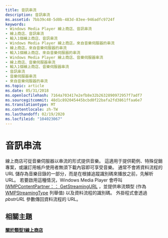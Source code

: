 ```yaml
---
title: 音訊串流
description: 音訊串流
ms.assetid: 7bb39c48-5d0b-483d-83ee-946adfc9724f
keywords:
- Windows Media Player 線上商店、音訊串流
- 線上商店、音訊串流
- 輸入1個線上商店、音訊串流
- Windows Media Player 線上商店，來自音樂伺服器的串流
- 線上商店，來自音樂伺服器的串流
- 輸入1個線上商店、來自音樂伺服器的串流
- Windows Media Player 線上商店、音樂伺服器串流
- 線上商店、音樂伺服器串流
- 輸入1個線上商店、音樂伺服器串流
- 音訊串流
- 音樂伺服器串流
- 來自音樂伺服器的串流
ms.topic: article
ms.date: 05/31/2018
ms.openlocfilehash: 7164a703417e2efb8e32b2632890972957f7adf7
ms.sourcegitcommit: 48d1c892045445bcbd0f22bafa2fd3861ffaa6e7
ms.translationtype: MT
ms.contentlocale: zh-TW
ms.lasthandoff: 02/19/2020
ms.locfileid: "104023067"
---
```

# <a name="audio-streams"></a>音訊串流

線上商店可從音樂伺服器以串流的形式提供音樂。 這適用于提供範例、特殊促銷專案，或讓訂用帳戶使用者無須下載內容即可享受音樂。 通常不會將資料流程的 URL 儲存為音樂目錄的一部分，而是在根據追蹤識別碼來播放之前，先解析 URL。 若要啟用這種情況，Windows Media Player 會呼叫 [IWMPContentPartner：： GetStreamingURL](/previous-versions/windows/desktop/api/contentpartner/nf-contentpartner-iwmpcontentpartner-getstreamingurl) ，並提供串流類型 (作為 [WMPStreamingType](/previous-versions/windows/desktop/api/contentpartner/ne-contentpartner-wmpstreamingtype) 列舉值) 以及資料流程的識別碼。 外掛程式會透過 *pbstrURL* 參數傳回資料流程的 URL。

## <a name="related-topics"></a>相關主題

<dl> <dt>

[**關於類型1線上商店**](about-type-1-online-stores.md)
</dt> </dl>

 

 




